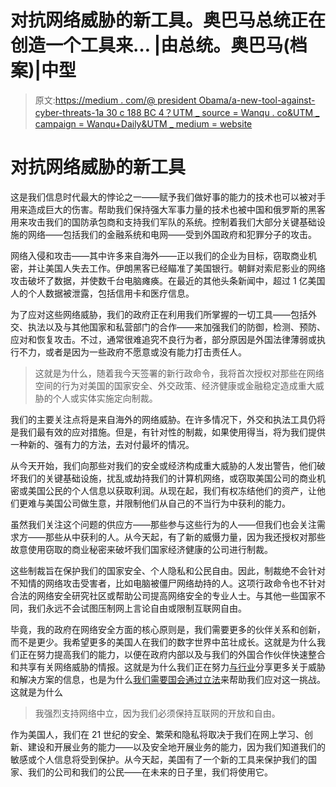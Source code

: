 # 对抗网络威胁的新工具。奥巴马总统正在创造一个工具来… |由总统。奥巴马(档案)|中型

> 原文:[https://medium . com/@ president Obama/a-new-tool-against-cyber-threats-1a 30 c 188 BC 4？UTM _ source = Wanqu . co&UTM _ campaign = Wanqu+Daily&UTM _ medium = website](https://medium.com/@PresidentObama/a-new-tool-against-cyber-threats-1a30c188bc4?utm_source=wanqu.co&utm_campaign=Wanqu+Daily&utm_medium=website)



# **对抗网络威胁的新工具**

这是我们信息时代最大的悖论之一——赋予我们做好事的能力的技术也可以被对手用来造成巨大的伤害。帮助我们保持强大军事力量的技术也被中国和俄罗斯的黑客用来攻击我们的国防承包商和支持我们军队的系统。控制着我们大部分关键基础设施的网络——包括我们的金融系统和电网——受到外国政府和犯罪分子的攻击。

网络入侵和攻击——其中许多来自海外——正以我们的企业为目标，窃取商业机密，并让美国人失去工作。伊朗黑客已经瞄准了美国银行。朝鲜对索尼影业的网络攻击破坏了数据，并使数千台电脑瘫痪。在最近的其他头条新闻中，超过 1 亿美国人的个人数据被泄露，包括信用卡和医疗信息。

为了应对这些网络威胁，我们的政府正在利用我们所掌握的一切工具——包括外交、执法以及与其他国家和私营部门的合作——来加强我们的防御，检测、预防、应对和恢复攻击。不过，通常很难追究不良行为者，部分原因是外国法律薄弱或执行不力，或者是因为一些政府不愿意或没有能力打击责任人。

> 这就是为什么，随着我今天签署的新行政命令，我将首次授权对那些在网络空间的行为对美国的国家安全、外交政策、经济健康或金融稳定造成重大威胁的个人或实体实施定向制裁。

我们的主要关注点将是来自海外的网络威胁。在许多情况下，外交和执法工具仍将是我们最有效的应对措施。但是，有针对性的制裁，如果使用得当，将为我们提供一种新的、强有力的方法，去对付最坏的情况。

从今天开始，我们向那些对我们的安全或经济构成重大威胁的人发出警告，他们破坏我们的关键基础设施，扰乱或劫持我们的计算机网络，或窃取美国公司的商业机密或美国公民的个人信息以获取利润。从现在起，我们有权冻结他们的资产，让他们更难与美国公司做生意，并限制他们从自己的不当行为中获利的能力。

虽然我们关注这个问题的供应方——那些参与这些行为的人——但我们也会关注需求方——那些从中获利的人。从今天起，有了新的威慑力量，因为我还授权对那些故意使用窃取的商业秘密来破坏我们国家经济健康的公司进行制裁。

这些制裁旨在保护我们的国家安全、个人隐私和公民自由。因此，制裁绝不会针对不知情的网络攻击受害者，比如电脑被僵尸网络劫持的人。这项行政命令也不针对合法的网络安全研究社区或帮助公司提高网络安全的专业人士。与其他一些国家不同，我们永远不会试图压制网上言论自由或限制互联网自由。

毕竟，我的政府在网络安全方面的核心原则是，我们需要更多的伙伴关系和创新，而不是更少。我希望更多的美国人在我们的数字世界中茁壮成长。这就是为什么我们正在努力提高我们的能力，以便在政府内部以及与我们的外国合作伙伴快速整合和共享有关网络威胁的情报。这就是为什么我们正在努力[与行业](https://www.whitehouse.gov/the-press-office/2015/02/13/executive-order-promoting-private-sector-cybersecurity-information-shari)分享更多关于威胁和解决方案的信息，也是为什么[我们需要国会通过立法](https://www.whitehouse.gov/sites/default/files/omb/legislative/letters/cybersecurity-letters-to-congress-house-signed.pdf)来帮助我们应对这一挑战。这就是为什么

> 我强烈支持网络中立，因为我们必须保持互联网的开放和自由。

作为美国人，我们在 21 世纪的安全、繁荣和隐私将取决于我们在网上学习、创新、建设和开展业务的能力——以及安全地开展业务的能力，因为我们知道我们的敏感或个人信息将受到保护。从今天起，美国有了一个新的工具来保护我们的国家、我们的公司和我们的公民——在未来的日子里，我们将使用它。

